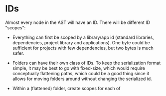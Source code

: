 # IDs

Almost every node in the AST will have an ID. There will be different ID "scopes":

- Everything can first be scoped by a library/app id (standard libraries, dependencies, project library and applications). One byte could be sufficient for projects with few dependencies, but two bytes is much safer.

- Folders can have their own class of IDs. To keep the serialization format simple, it may be best to go with fixed-size, which would require conceptually flattening paths, which could be a good thing since it allows for moving folders around without changing the serialized id.

- Within a (flattened) folder, create scopes for each of
